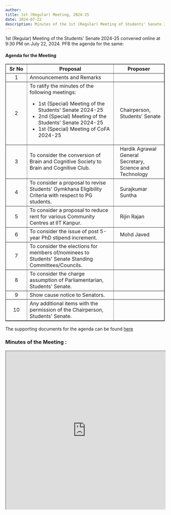 ```yaml
---
author: 
title: 1st (Regular) Meeting, 2024-25
date: 2024-07-22
description: Minutes of the 1st (Regular) Meeting of Students' Senate 2024-25.
---
```


1st (Regular) Meeting of the Students' Senate 2024-25 convened online at 9:30 PM on July 22, 2024. PFB the agenda for the same:


#### Agenda for the Meeting

<table border="1" style="border-collapse: collapse;">
  <thead>
    <tr>
      <th style="width: 50px; text-align: center;">Sr No</th>
      <th>Proposal</th>
      <th>Proposer</th>
    </tr>
  </thead>
  <tbody>
    <tr>
      <td style="text-align: center;">1</td>
      <td>Announcements and Remarks</td>
      <td style="padding-left: 20px;"></td>
    </tr>
    <tr>
      <td style="text-align: center;">2</td>
      <td>To ratify the minutes of the following meetings:
      <ul>
      <li>1st (Special) Meeting of the Students' Senate 2024-25</li>
      <li>2nd (Special) Meeting of the Students' Senate 2024-25</li>
      <li>1st (Special) Meeting of CoFA 2024-25</li>
      </ul></td>
      <td style="padding-left: 20px;">
      Chairperson, Students' Senate
      </td>
    </tr>
    <tr>
      <td style="text-align: center;">3</td>
      <td>To consider the conversion of Brain and Cognitive Society to Brain and Cognitive Club.</td>
      <td style="padding-left: 20px;">Hardik Agrawal <br>
      General Secretary, Science and Technology</td>
    </tr>
    <tr>
      <td style="text-align: center;">4</td>
      <td>To consider a proposal to revise Students' Gymkhana Eligibility Criteria with respect to PG students.</td>
      <td style="padding-left: 20px;">Surajkumar Suntha</td>
    </tr>
    <tr>
      <td style="text-align: center;">5</td>
      <td>To consider a proposal to reduce rent for various Community Centres at IIT Kanpur.</td>
      <td style="padding-left: 20px;">Rijin Rajan</td>
    </tr>
    <tr>
      <td style="text-align: center;">6</td>
      <td>To consider the issue of post 5-year PhD stipend increment.</td>
      <td style="padding-left: 20px;">Mohd Javed</td>
    </tr>
    <tr>
      <td style="text-align: center;">7</td>
      <td>To consider the elections for members of/nominees to Students' Senate Standing Committees/Councils.</td>
      <td style="padding-left: 20px;"></td>
    </tr>
    <tr>
      <td style="text-align: center;">8</td>
      <td>To consider the charge assumption of Parliamentarian, Students' Senate.</td>
      <td style="padding-left: 20px;"></td>
    </tr>
    <tr>
      <td style="text-align: center;">9</td>
      <td>Show cause notice to Senators.</td>
      <td style="padding-left: 20px;"></td>
    </tr>
    <tr>
      <td style="text-align: center;">10</td>
      <td>Any additional items with the permission of the Chairperson, Students' Senate.</td>
      <td style="padding-left: 20px;"></td>
    </tr>
  </tbody>
</table>


The supporting documents for the agenda can be found [here](https://drive.google.com/drive/folders/14CzwIEdjO7_sdbiT91hwRBL21yYeR-WV?usp=sharing)

### **Minutes of the Meeting :**

<iframe src="https://drive.google.com/file/d/1dcKOU-66NBn9lDQb0VGipR5A2ND36mRR/preview" width="100%" height="500px"></iframe>


